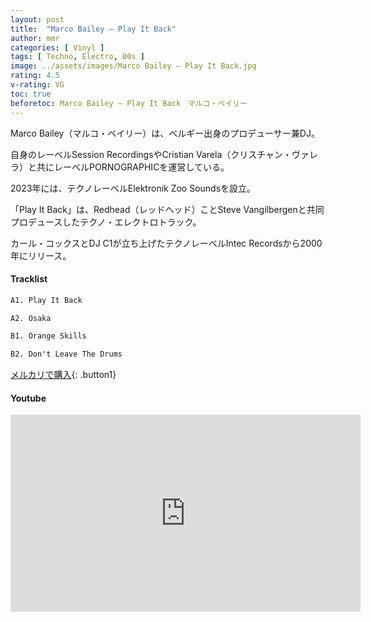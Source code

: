 ```yaml
---
layout: post
title:  "Marco Bailey – Play It Back"
author: mmr
categories: [ Vinyl ]
tags: [ Techno, Electro, 00s ]
image: ../assets/images/Marco Bailey – Play It Back.jpg
rating: 4.5
v-rating: VG
toc: true
beforetoc: Marco Bailey – Play It Back　マルコ・ベイリー
---
```


Marco Bailey（マルコ・ベイリー）は、ベルギー出身のプロデューサー兼DJ。

自身のレーベルSession RecordingsやCristian Varela（クリスチャン・ヴァレラ）と共にレーベルPORNOGRAPHICを運営している。

2023年には、テクノレーベルElektronik Zoo Soundsを設立。

「Play It Back」は、Redhead（レッドヘッド）ことSteve Vangilbergenと共同プロデュースしたテクノ・エレクトロトラック。

カール・コックスとDJ C1が立ち上げたテクノレーベルIntec Recordsから2000年にリリース。

#### Tracklist
```md
A1. Play It Back

A2. Osaka

B1. Orange Skills

B2. Don't Leave The Drums
```

[メルカリで購入](https://jp.mercari.com/item/m72846267797?afid=6142608987){: .button1}

#### Youtube 
<iframe width="560" height="315" src="https://www.youtube.com/embed/LuUoOfaV_40?si=lbwbZBOvUwvoK4qL" title="YouTube video player" frameborder="0" allow="accelerometer; autoplay; clipboard-write; encrypted-media; gyroscope; picture-in-picture; web-share" referrerpolicy="strict-origin-when-cross-origin" allowfullscreen></iframe>